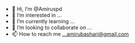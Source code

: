 - 👋 Hi, I’m @Amiruspd
- 👀 I’m interested in ...
- 🌱 I’m currently learning ...
- 💞️ I’m looking to collaborate on ...
- 📫 How to reach me ...amirubashari@gmail.com

<!---
Amiruspd/Amiruspd is a ✨ special ✨ repository because its `README.md` (this file) appears on your GitHub profile.
You can click the Preview link to take a look at your changes.
--->
